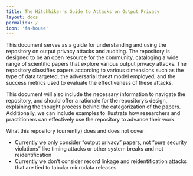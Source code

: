 ```yaml
---
title: The Hitchhiker's Guide to Attacks on Output Privacy
layout: docs
permalink: /
icon: 'fa-house'
---
```


This document serves as a guide for understanding and using the repository on output privacy attacks and auditing. The repository is designed to be an open resource for the community, cataloging a wide range of scientific papers that explore various output privacy attacks. The repository classifies papers according to various dimensions such as the type of data targeted, the adversarial threat model employed, and the success metrics used to evaluate the effectiveness of these attacks. 

This document will also include the necessary information to navigate the repository, and should offer a rationale for the repository’s design, explaining the thought process behind the categorization of the papers. Additionally, we can include examples to illustrate how researchers and practitioners can effectively use the repository to advance their work. 

What this repository (currently) does and does not cover
* Currently we only consider “output privacy” papers, not “pure security violations” like timing attacks or other system breaks and not reidentification
* Currently we don’t consider record linkage and reidentification attacks that are tied to tabular microdata releases
